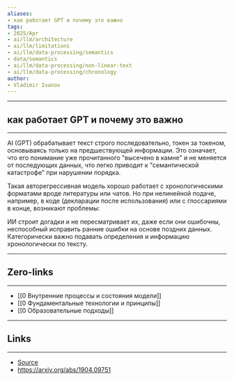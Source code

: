 ```yaml
---
aliases: 
- как работает GPT и почему это важно 
tags:
- 2025/Apr
- ai/llm/architecture
- ai/llm/limitations
- ai/llm/data-processing/semantics
- data/semantics
- ai/llm/data-processing/non-linear-text
- ai/llm/data-processing/chronology
author:
- Vladimir Ivanov
---
```

-----
##  как работает GPT и почему это важно 
-----
AI (GPT) обрабатывает текст строго последовательно, токен за токеном, основываясь только на предшествующей информации. Это означает, что его понимание уже прочитанного "высечено в камне" и не меняется от последующих данных, что легко приводит к "семантической катастрофе" при нарушении порядка. 

Такая авторегрессивная модель хорошо работает с хронологическими форматами вроде литературы или чатов. Но при нелинейной подаче, например, в коде (декларации после использования) или с глоссариями в конце, возникают проблемы: 

ИИ строит догадки и не пересматривает их, даже если они ошибочны, неспособный исправить ранние ошибки на основе поздних данных. Категорически важно подавать определения и информацию хронологически по тексту.

---
## Zero-links
---
- [[0 Внутренние процессы и состояния модели]]
- [[0 Фундаментальные технологии и принципы]]
- [[0 Образовательные подходы]]

---
## Links
---
- [Source](https://t.me/turboproject/1589)
- https://arxiv.org/abs/1904.09751